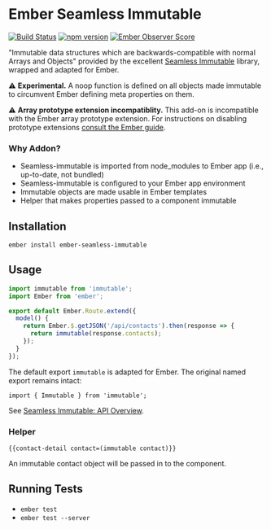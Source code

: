 # Ember Seamless Immutable

[![Build Status](https://travis-ci.org/cyk/ember-seamless-immutable.svg?branch=master)](https://travis-ci.org/cyk/ember-seamless-immutable)
[![npm version](https://badge.fury.io/js/ember-seamless-immutable.svg)](http://badge.fury.io/js/ember-seamless-immutable)
[![Ember Observer Score](http://emberobserver.com/badges/ember-seamless-immutable.svg)](http://emberobserver.com/addons/ember-seamless-immutable)

"Immutable data structures which are backwards-compatible with normal Arrays and Objects" provided by the excellent [Seamless Immutable](https://github.com/rtfeldman/seamless-immutable) library, wrapped and adapted for Ember.

:warning: **Experimental.** A noop function is defined on all objects made immutable to circumvent Ember defining meta properties on them.

:warning: **Array prototype extension incompatiblity.** This add-on is incompatible with the Ember array prototype extension. For instructions on disabling prototype extensions [consult the Ember guide](http://guides.emberjs.com/v1.13.0/configuring-ember/disabling-prototype-extensions/).

### Why Addon?

* Seamless-immutable is imported from node_modules to Ember app (i.e., up-to-date, not bundled)
* Seamless-immutable is configured to your Ember app environment
* Immutable objects are made usable in Ember templates
* Helper that makes properties passed to a component immutable

## Installation

`ember install ember-seamless-immutable`

## Usage

```js
import immutable from 'immutable';
import Ember from 'ember';

export default Ember.Route.extend({
  model() {
    return Ember.$.getJSON('/api/contacts').then(response => {
      return immutable(response.contacts);
    });
  }
});
```

The default export `immutable` is adapted for Ember. The original named export remains intact:

```
import { Immutable } from 'immutable';
```

See [Seamless Immutable: API Overview](https://github.com/rtfeldman/seamless-immutable#api-overview).

### Helper

```
{{contact-detail contact=(immutable contact)}}
```

An immutable contact object will be passed in to the component.

## Running Tests

* `ember test`
* `ember test --server`
